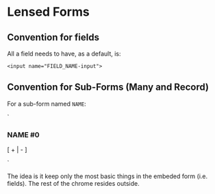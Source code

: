 # Lensed Forms

## Convention for fields

All a field needs to have, as a default, is:

`<input name="FIELD_NAME-input">`

## Convention for Sub-Forms (Many and Record)

For a sub-form named `NAME`: 

`
<div name="add-NAME">

  <!-- MANY ONLY: the name of the sub-form, with number for iteration -->
  <h3>NAME #<span name="NAME-number">0</span></h3>

  <!-- needed on all sub-forms -->
  <span data-lift="embed?what=_add_NAME_form"></span>

  <!-- MANY ONLY -->
  <p>[ <span name="NAME-add">+</span> | <span name="NAME-remove">-</span> ]</p>

</div>

<!-- MANY ONLY -->
<div id="NAME-elements"></div>
`

The idea is it keep only the most basic things in the embeded form (i.e. fields). The rest of the chrome resides outside. 
